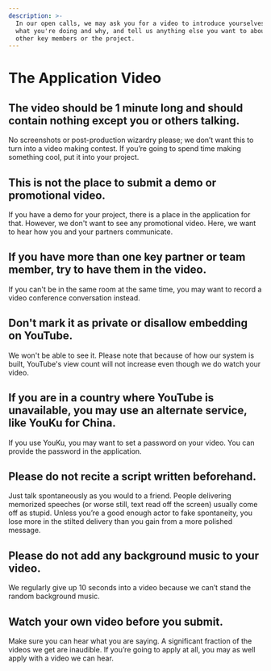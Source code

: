 ```yaml
---
description: >-
  In our open calls, we may ask you for a video to introduce yourselves, explain
  what you're doing and why, and tell us anything else you want to about the
  other key members or the project.
---
```


# The Application Video

## **The video should be 1 minute long and should contain nothing except you or others talking.** 

No screenshots or post-production wizardry please; we don’t want this to turn into a video making contest. If you’re going to spend time making something cool, put it into your project.

## **This is not the place to submit a demo or promotional video.**

If you have a demo for your project, there is a place in the application for that. However, we don't want to see any promotional video. Here, we want to hear how you and your partners communicate.

## **If you have more than one key partner or team member, try to have them in the video.**

If you can't be in the same room at the same time, you may want to record a video conference conversation instead.

## **Don't mark it as private or disallow embedding on YouTube.**

We won't be able to see it. Please note that because of how our system is built, YouTube's view count will not increase even though we do watch your video.

## **If you are in a country where YouTube is unavailable, you may use an alternate service, like YouKu for China.** 

If you use YouKu, you may want to set a password on your video. You can provide the password in the application.

## **Please do not recite a script written beforehand.** 

Just talk spontaneously as you would to a friend. People delivering memorized speeches \(or worse still, text read off the screen\) usually come off as stupid. Unless you’re a good enough actor to fake spontaneity, you lose more in the stilted delivery than you gain from a more polished message.

## **Please do not add any background music to your video.**

We regularly give up 10 seconds into a video because we can’t stand the random background music.

## **Watch your own video before you submit.** 

Make sure you can hear what you are saying. A significant fraction of the videos we get are inaudible. If you’re going to apply at all, you may as well apply with a video we can hear.

